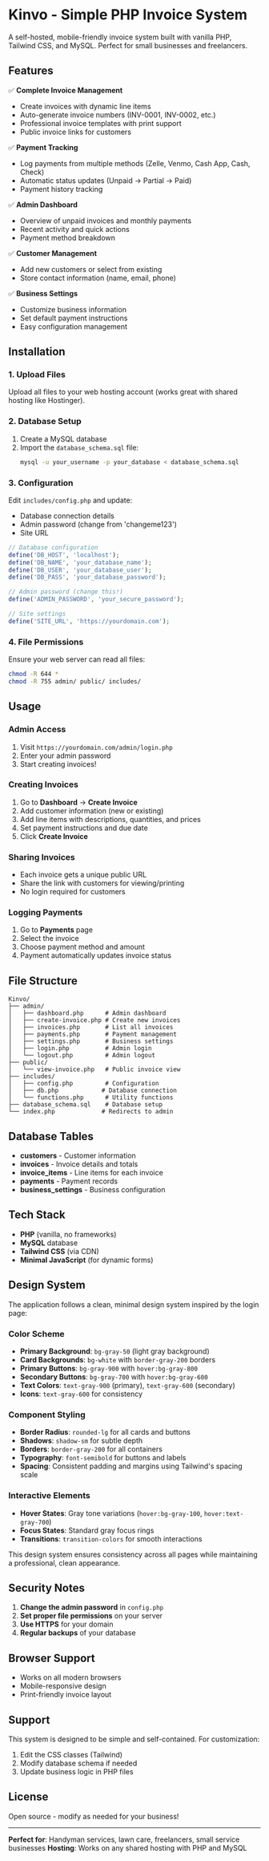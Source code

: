 # Kinvo - Simple PHP Invoice System

A self-hosted, mobile-friendly invoice system built with vanilla PHP, Tailwind CSS, and MySQL. Perfect for small businesses and freelancers.

## Features

✅ **Complete Invoice Management**
- Create invoices with dynamic line items
- Auto-generate invoice numbers (INV-0001, INV-0002, etc.)
- Professional invoice templates with print support
- Public invoice links for customers

✅ **Payment Tracking**
- Log payments from multiple methods (Zelle, Venmo, Cash App, Cash, Check)
- Automatic status updates (Unpaid → Partial → Paid)
- Payment history tracking

✅ **Admin Dashboard**
- Overview of unpaid invoices and monthly payments
- Recent activity and quick actions
- Payment method breakdown

✅ **Customer Management**
- Add new customers or select from existing
- Store contact information (name, email, phone)

✅ **Business Settings**
- Customize business information
- Set default payment instructions
- Easy configuration management

## Installation

### 1. Upload Files
Upload all files to your web hosting account (works great with shared hosting like Hostinger).

### 2. Database Setup
1. Create a MySQL database
2. Import the `database_schema.sql` file:
   ```bash
   mysql -u your_username -p your_database < database_schema.sql
   ```

### 3. Configuration
Edit `includes/config.php` and update:
- Database connection details
- Admin password (change from 'changeme123')
- Site URL

```php
// Database configuration
define('DB_HOST', 'localhost');
define('DB_NAME', 'your_database_name');
define('DB_USER', 'your_database_user');
define('DB_PASS', 'your_database_password');

// Admin password (change this!)
define('ADMIN_PASSWORD', 'your_secure_password');

// Site settings
define('SITE_URL', 'https://yourdomain.com');
```

### 4. File Permissions
Ensure your web server can read all files:
```bash
chmod -R 644 *
chmod -R 755 admin/ public/ includes/
```

## Usage

### Admin Access
1. Visit `https://yourdomain.com/admin/login.php`
2. Enter your admin password
3. Start creating invoices!

### Creating Invoices
1. Go to **Dashboard** → **Create Invoice**
2. Add customer information (new or existing)
3. Add line items with descriptions, quantities, and prices
4. Set payment instructions and due date
5. Click **Create Invoice**

### Sharing Invoices
- Each invoice gets a unique public URL
- Share the link with customers for viewing/printing
- No login required for customers

### Logging Payments
1. Go to **Payments** page
2. Select the invoice
3. Choose payment method and amount
4. Payment automatically updates invoice status

## File Structure

```
Kinvo/
├── admin/
│   ├── dashboard.php      # Admin dashboard
│   ├── create-invoice.php # Create new invoices
│   ├── invoices.php       # List all invoices
│   ├── payments.php       # Payment management
│   ├── settings.php       # Business settings
│   ├── login.php          # Admin login
│   └── logout.php         # Admin logout
├── public/
│   └── view-invoice.php   # Public invoice view
├── includes/
│   ├── config.php         # Configuration
│   ├── db.php            # Database connection
│   └── functions.php      # Utility functions
├── database_schema.sql    # Database setup
└── index.php             # Redirects to admin
```

## Database Tables

- **customers** - Customer information
- **invoices** - Invoice details and totals
- **invoice_items** - Line items for each invoice
- **payments** - Payment records
- **business_settings** - Business configuration

## Tech Stack

- **PHP** (vanilla, no frameworks)
- **MySQL** database
- **Tailwind CSS** (via CDN)
- **Minimal JavaScript** (for dynamic forms)

## Design System

The application follows a clean, minimal design system inspired by the login page:

### Color Scheme
- **Primary Background**: `bg-gray-50` (light gray background)
- **Card Backgrounds**: `bg-white` with `border-gray-200` borders
- **Primary Buttons**: `bg-gray-900` with `hover:bg-gray-800`
- **Secondary Buttons**: `bg-gray-700` with `hover:bg-gray-600`
- **Text Colors**: `text-gray-900` (primary), `text-gray-600` (secondary)
- **Icons**: `text-gray-600` for consistency

### Component Styling
- **Border Radius**: `rounded-lg` for all cards and buttons
- **Shadows**: `shadow-sm` for subtle depth
- **Borders**: `border-gray-200` for all containers
- **Typography**: `font-semibold` for buttons and labels
- **Spacing**: Consistent padding and margins using Tailwind's spacing scale

### Interactive Elements
- **Hover States**: Gray tone variations (`hover:bg-gray-100`, `hover:text-gray-700`)
- **Focus States**: Standard gray focus rings
- **Transitions**: `transition-colors` for smooth interactions

This design system ensures consistency across all pages while maintaining a professional, clean appearance.

## Security Notes

1. **Change the admin password** in `config.php`
2. **Set proper file permissions** on your server
3. **Use HTTPS** for your domain
4. **Regular backups** of your database

## Browser Support

- Works on all modern browsers
- Mobile-responsive design
- Print-friendly invoice layout

## Support

This system is designed to be simple and self-contained. For customization:

1. Edit the CSS classes (Tailwind)
2. Modify database schema if needed
3. Update business logic in PHP files

## License

Open source - modify as needed for your business!

---

**Perfect for**: Handyman services, lawn care, freelancers, small service businesses
**Hosting**: Works on any shared hosting with PHP and MySQL